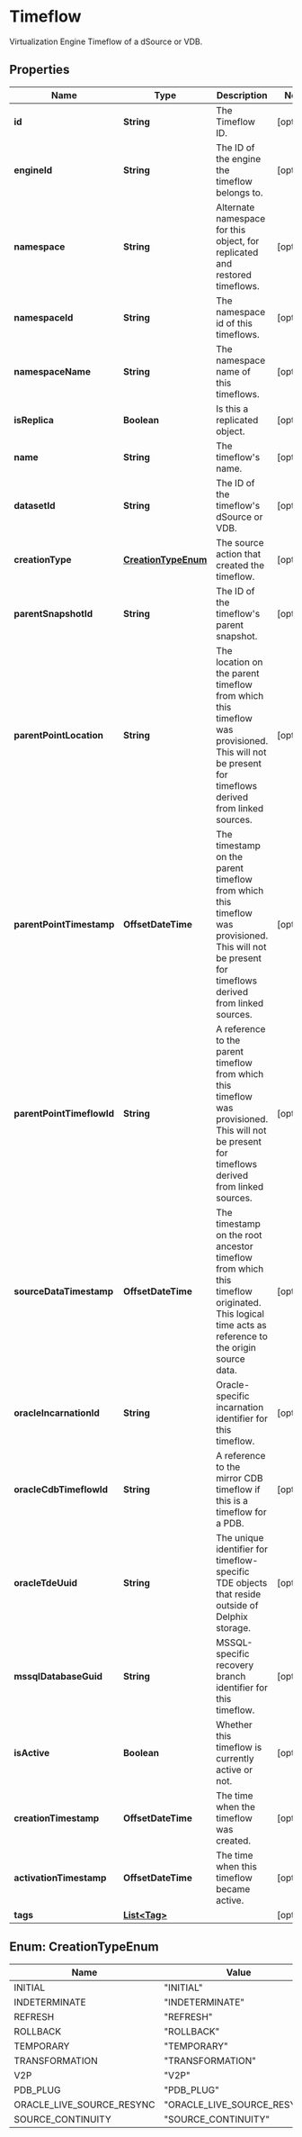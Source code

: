 

# Timeflow

Virtualization Engine Timeflow of a dSource or VDB.

## Properties

| Name | Type | Description | Notes |
|------------ | ------------- | ------------- | -------------|
|**id** | **String** | The Timeflow ID. |  [optional] |
|**engineId** | **String** | The ID of the engine the timeflow belongs to. |  [optional] |
|**namespace** | **String** | Alternate namespace for this object, for replicated and restored timeflows. |  [optional] |
|**namespaceId** | **String** | The namespace id of this timeflows. |  [optional] |
|**namespaceName** | **String** | The namespace name of this timeflows. |  [optional] |
|**isReplica** | **Boolean** | Is this a replicated object. |  [optional] |
|**name** | **String** | The timeflow&#39;s name. |  [optional] |
|**datasetId** | **String** | The ID of the timeflow&#39;s dSource or VDB. |  [optional] |
|**creationType** | [**CreationTypeEnum**](#CreationTypeEnum) | The source action that created the timeflow. |  [optional] |
|**parentSnapshotId** | **String** | The ID of the timeflow&#39;s parent snapshot. |  [optional] |
|**parentPointLocation** | **String** | The location on the parent timeflow from which this timeflow was provisioned. This will not be present for timeflows derived from linked sources. |  [optional] |
|**parentPointTimestamp** | **OffsetDateTime** | The timestamp on the parent timeflow from which this timeflow was provisioned. This will not be present for timeflows derived from linked sources. |  [optional] |
|**parentPointTimeflowId** | **String** | A reference to the parent timeflow from which this timeflow was provisioned. This will not be present for timeflows derived from linked sources. |  [optional] |
|**sourceDataTimestamp** | **OffsetDateTime** | The timestamp on the root ancestor timeflow from which this timeflow originated. This logical time acts as reference to the origin source data. |  [optional] |
|**oracleIncarnationId** | **String** | Oracle-specific incarnation identifier for this timeflow. |  [optional] |
|**oracleCdbTimeflowId** | **String** | A reference to the mirror CDB timeflow if this is a timeflow for a PDB. |  [optional] |
|**oracleTdeUuid** | **String** | The unique identifier for timeflow-specific TDE objects that reside outside of Delphix storage. |  [optional] |
|**mssqlDatabaseGuid** | **String** | MSSQL-specific recovery branch identifier for this timeflow. |  [optional] |
|**isActive** | **Boolean** | Whether this timeflow is currently active or not. |  [optional] |
|**creationTimestamp** | **OffsetDateTime** | The time when the timeflow was created. |  [optional] |
|**activationTimestamp** | **OffsetDateTime** | The time when this timeflow became active. |  [optional] |
|**tags** | [**List&lt;Tag&gt;**](Tag.md) |  |  [optional] |



## Enum: CreationTypeEnum

| Name | Value |
|---- | -----|
| INITIAL | &quot;INITIAL&quot; |
| INDETERMINATE | &quot;INDETERMINATE&quot; |
| REFRESH | &quot;REFRESH&quot; |
| ROLLBACK | &quot;ROLLBACK&quot; |
| TEMPORARY | &quot;TEMPORARY&quot; |
| TRANSFORMATION | &quot;TRANSFORMATION&quot; |
| V2P | &quot;V2P&quot; |
| PDB_PLUG | &quot;PDB_PLUG&quot; |
| ORACLE_LIVE_SOURCE_RESYNC | &quot;ORACLE_LIVE_SOURCE_RESYNC&quot; |
| SOURCE_CONTINUITY | &quot;SOURCE_CONTINUITY&quot; |



